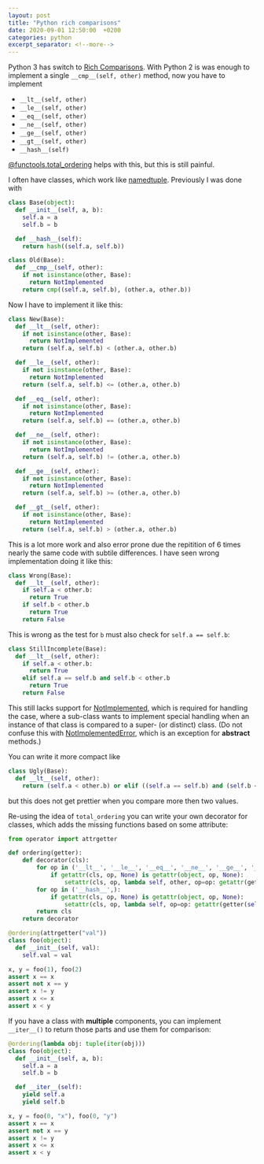 ```yaml
---
layout: post
title: "Python rich comparisons"
date: 2020-09-01 12:50:00  +0200
categories: python
excerpt_separator: <!--more-->
---
```


Python 3 has switch to [Rich Comparisons](https://www.python.org/dev/peps/pep-0207/).
With Python 2 is was enough to implement a single `__cmp__(self, other)` method, now you have to implement
* `__lt__(self, other)`
* `__le__(self, other)`
* `__eq__(self, other)`
* `__ne__(self, other)`
* `__ge__(self, other)`
* `__gt__(self, other)`
* `__hash__(self)`

[@functools.total_ordering](https://docs.python.org/3/library/functools.html#functools.total_ordering) helps with this, but this is still painful.

<!--more-->

I often have classes, which work like [namedtuple](https://docs.python.org/3/library/collections.html#collections.namedtuple).
Previously I was done with

```python
class Base(object):
  def __init__(self, a, b):
    self.a = a
    self.b = b

  def __hash__(self):
    return hash((self.a, self.b))

class Old(Base):
  def __cmp__(self, other):
    if not isinstance(other, Base):
      return NotImplemented
    return cmp((self.a, self.b), (other.a, other.b))
```

Now I have to implement it like this:

```python
class New(Base):
  def __lt__(self, other):
    if not isinstance(other, Base):
      return NotImplemented
    return (self.a, self.b) < (other.a, other.b)

  def __le__(self, other):
    if not isinstance(other, Base):
      return NotImplemented
    return (self.a, self.b) <= (other.a, other.b)

  def __eq__(self, other):
    if not isinstance(other, Base):
      return NotImplemented
    return (self.a, self.b) == (other.a, other.b)

  def __ne__(self, other):
    if not isinstance(other, Base):
      return NotImplemented
    return (self.a, self.b) != (other.a, other.b)

  def __ge__(self, other):
    if not isinstance(other, Base):
      return NotImplemented
    return (self.a, self.b) >= (other.a, other.b)

  def __gt__(self, other):
    if not isinstance(other, Base):
      return NotImplemented
    return (self.a, self.b) > (other.a, other.b)
```

This is a lot more work and also error prone due the repitition of 6 times nearly the same code with subtile differences.
I have seen wrong implementation doing it like this:

```python
class Wrong(Base):
  def __lt__(self, other):
    if self.a < other.b:
      return True
    if self.b < other.b
      return True
    return False
```

This is wrong as the test for `b` must also check for `self.a == self.b`:

```python
class StillIncomplete(Base):
  def __lt__(self, other):
    if self.a < other.b:
      return True
    elif self.a == self.b and self.b < other.b
      return True
    return False
```

This still lacks support for [NotImplemented](https://docs.python.org/3/library/constants.html?highlight=notimplemented#NotImplemented), which is required for handling the case, where a sub-class wants to implement special handling when an instance of that class is compared to a super- (or distinct) class.
(Do not confuse this with [NotImplementedError](https://docs.python.org/3/library/exceptions.html#NotImplementedError), which is an exception for **abstract** methods.)

You can write it more compact like

```python
class Ugly(Base):
  def __lt__(self, other):
    return (self.a < other.b) or elif ((self.a == self.b) and (self.b < other.b)) if isinstance(self, Base) else NotImplemented
```

but this does not get prettier when you compare more then two values.


Re-using the idea of `total_ordering` you can write your own decorator for classes, which adds the missing functions based on some attribute:

```python
from operator import attrgetter

def ordering(getter):
    def decorator(cls):
        for op in ('__lt__', '__le__', '__eq__', '__ne__', '__ge__', '__gt__'):
            if getattr(cls, op, None) is getattr(object, op, None):
                setattr(cls, op, lambda self, other, op=op: getattr(getter(self), op)(getter(other)) if isinstance(other, cls) else NotImplemented)
        for op in ('__hash__',):
            if getattr(cls, op, None) is getattr(object, op, None):
                setattr(cls, op, lambda self, op=op: getattr(getter(self), op)())
        return cls
    return decorator

@ordering(attrgetter("val"))
class foo(object):
  def __init__(self, val):
    self.val = val

x, y = foo(1), foo(2)
assert x == x
assert not x == y
assert x != y
assert x <= x
assert x < y
```

If you have a class with **multiple** components, you can implement `__iter__()` to return those parts and use them for comparison:

```python
@ordering(lambda obj: tuple(iter(obj)))
class foo(object):
  def __init__(self, a, b):
    self.a = a
    self.b = b

  def __iter__(self):
    yield self.a
    yield self.b

x, y = foo(0, "x"), foo(0, "y")
assert x == x
assert not x == y
assert x != y
assert x <= x
assert x < y
```
